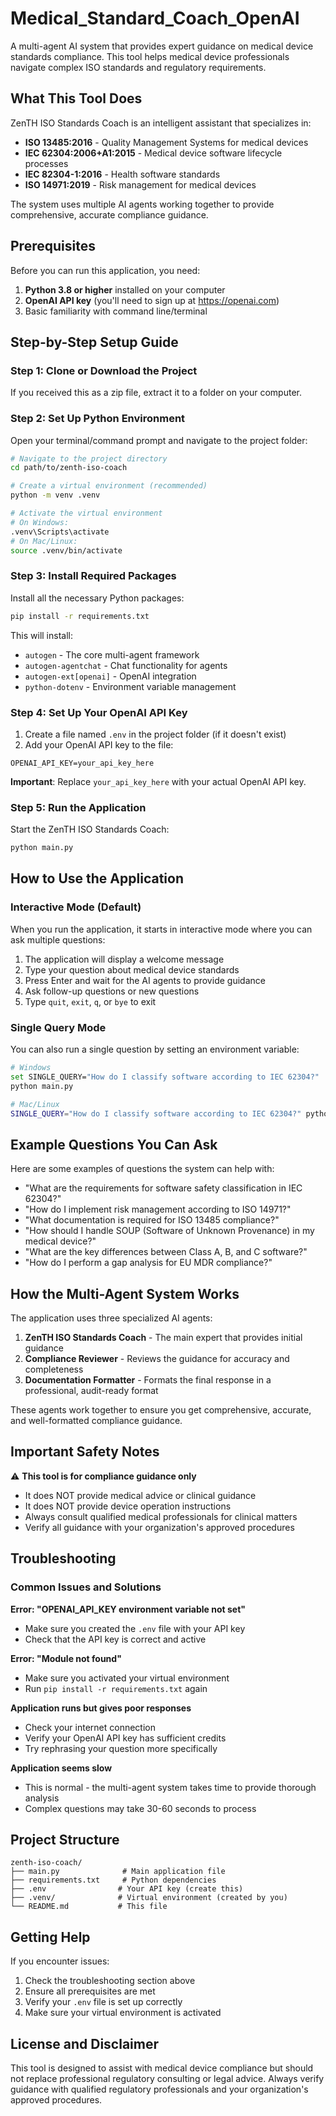 # Medical_Standard_Coach_OpenAI
A multi-agent AI system that provides expert guidance on medical device standards compliance. This tool helps medical device professionals navigate complex ISO standards and regulatory requirements.
## What This Tool Does

ZenTH ISO Standards Coach is an intelligent assistant that specializes in:
- **ISO 13485:2016** - Quality Management Systems for medical devices
- **IEC 62304:2006+A1:2015** - Medical device software lifecycle processes  
- **IEC 82304-1:2016** - Health software standards
- **ISO 14971:2019** - Risk management for medical devices

The system uses multiple AI agents working together to provide comprehensive, accurate compliance guidance.

## Prerequisites

Before you can run this application, you need:

1. **Python 3.8 or higher** installed on your computer
2. **OpenAI API key** (you'll need to sign up at https://openai.com)
3. Basic familiarity with command line/terminal

## Step-by-Step Setup Guide

### Step 1: Clone or Download the Project
If you received this as a zip file, extract it to a folder on your computer.

### Step 2: Set Up Python Environment
Open your terminal/command prompt and navigate to the project folder:

```bash
# Navigate to the project directory
cd path/to/zenth-iso-coach

# Create a virtual environment (recommended)
python -m venv .venv

# Activate the virtual environment
# On Windows:
.venv\Scripts\activate
# On Mac/Linux:
source .venv/bin/activate
```

### Step 3: Install Required Packages
Install all the necessary Python packages:

```bash
pip install -r requirements.txt
```

This will install:
- `autogen` - The core multi-agent framework
- `autogen-agentchat` - Chat functionality for agents
- `autogen-ext[openai]` - OpenAI integration
- `python-dotenv` - Environment variable management

### Step 4: Set Up Your OpenAI API Key
1. Create a file named `.env` in the project folder (if it doesn't exist)
2. Add your OpenAI API key to the file:

```
OPENAI_API_KEY=your_api_key_here
```

**Important**: Replace `your_api_key_here` with your actual OpenAI API key.

### Step 5: Run the Application
Start the ZenTH ISO Standards Coach:

```bash
python main.py
```

## How to Use the Application

### Interactive Mode (Default)
When you run the application, it starts in interactive mode where you can ask multiple questions:

1. The application will display a welcome message
2. Type your question about medical device standards
3. Press Enter and wait for the AI agents to provide guidance
4. Ask follow-up questions or new questions
5. Type `quit`, `exit`, `q`, or `bye` to exit

### Single Query Mode
You can also run a single question by setting an environment variable:

```bash
# Windows
set SINGLE_QUERY="How do I classify software according to IEC 62304?"
python main.py

# Mac/Linux
SINGLE_QUERY="How do I classify software according to IEC 62304?" python main.py
```

## Example Questions You Can Ask

Here are some examples of questions the system can help with:

- "What are the requirements for software safety classification in IEC 62304?"
- "How do I implement risk management according to ISO 14971?"
- "What documentation is required for ISO 13485 compliance?"
- "How should I handle SOUP (Software of Unknown Provenance) in my medical device?"
- "What are the key differences between Class A, B, and C software?"
- "How do I perform a gap analysis for EU MDR compliance?"

## How the Multi-Agent System Works

The application uses three specialized AI agents:

1. **ZenTH ISO Standards Coach** - The main expert that provides initial guidance
2. **Compliance Reviewer** - Reviews the guidance for accuracy and completeness
3. **Documentation Formatter** - Formats the final response in a professional, audit-ready format

These agents work together to ensure you get comprehensive, accurate, and well-formatted compliance guidance.

## Important Safety Notes

⚠️ **This tool is for compliance guidance only**
- It does NOT provide medical advice or clinical guidance
- It does NOT provide device operation instructions
- Always consult qualified medical professionals for clinical matters
- Verify all guidance with your organization's approved procedures

## Troubleshooting

### Common Issues and Solutions

**Error: "OPENAI_API_KEY environment variable not set"**
- Make sure you created the `.env` file with your API key
- Check that the API key is correct and active

**Error: "Module not found"**
- Make sure you activated your virtual environment
- Run `pip install -r requirements.txt` again

**Application runs but gives poor responses**
- Check your internet connection
- Verify your OpenAI API key has sufficient credits
- Try rephrasing your question more specifically

**Application seems slow**
- This is normal - the multi-agent system takes time to provide thorough analysis
- Complex questions may take 30-60 seconds to process

## Project Structure

```
zenth-iso-coach/
├── main.py              # Main application file
├── requirements.txt     # Python dependencies
├── .env                # Your API key (create this)
├── .venv/              # Virtual environment (created by you)
└── README.md           # This file
```

## Getting Help

If you encounter issues:
1. Check the troubleshooting section above
2. Ensure all prerequisites are met
3. Verify your `.env` file is set up correctly
4. Make sure your virtual environment is activated

## License and Disclaimer

This tool is designed to assist with medical device compliance but should not replace professional regulatory consulting or legal advice. Always verify guidance with qualified regulatory professionals and your organization's approved procedures.
